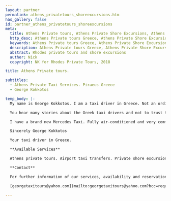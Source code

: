 ```yaml
---
layout: partner
permalink: athens_privatetours_shoreexcursions.htm
has_gallery: false
id: partner_athens_privatetours_shoreexcursions
meta:
  title: Athens Private tours, Athens Private Shore Excursions, Athens private guides drivers, Athens driver guide Piraeus Greece
  http_desc: Athens Private tours Greece, Athens Private Shore Excursions Greece, Athens private guides drivers, Athens driver guide Piraeus Greece
  keywords: Athens Private tours Greece, Athens Private Shore Excursions Greece, Athens private guides drivers, Athens driver guide Piraeus Greece
  description: Athens Private tours Greece, Athens Private Shore Excursions Greece, Athens private guides drivers, Athens driver guide Piraeus Greece
  abstract: Rhodes private tours and shore excursions
  author: Nick
  copyright: NK for Rhodes Private Tours, 2018

title: Athens Private tours.

subtitles:
  - Athens Private Taxi Services. Piraeus Greece
  - George Kokkotos

temp_body: |-
  My name is George Kokkotos. I am a taxi driver in Greece. Not an ordinary taxi driver. I am the Best Taxi Driver in Greece. At least that is what people say and that is what I am trying to be. Ten years ago I sold my restaurant in New York to come back to Greece where my family was and my heart will always be. I had saved enough money to begin a new life but in Greece things are not so easy as in America and so I became a taxi driver to support my family. Being a taxi driver in Athens is difficult. The fares are very low and gas is very expensive.

  You hear many stories about the Greek taxi drivers and not to trust them because they will cheat you and though this may be true of some, it is not all of them or even the majority. Very few taxi drivers try to cheat the customer but because of the few, they all get a bad name. But I realized that I did not want to be just another taxi driver in Athens, struggling to feed my family. I decided to become the best taxi driver in Athens and I made this my goal. I began to study the history of my country so I could offer information and be more then just a driver. My experience in my restaurant was good practice for speaking English and being a host and of course I speak Greek and can translate for my customers. Then I began to work with the travel agencies helping them with transfers from the airport to the hotels, to cruise ships, to ferry boats, anything to make their clients trip to Greece easier.

  I have a brand new Mercedes Taxi. Fully air-conditioned and very comfortable. I drive very carefully and I do not smoke. I can promise you that if you take a journey with me, whether it is a half day trip in Athens or a week long excursion around the country you will come back with an understanding of Greece that you will treasure and you will have perhaps the best vacation of your life. You will eat the best food and be treated like a guest of my country and when we say goodbye at the airport you will be saying goodbye to a friend you will always remember and hope to see again. That is why I say I am The Best Taxi Driver in Greece.

  Sincerely George Kokkotos

  Your taxi driver in Greece.

  **Available Services**

  Athens private tours. Airport taxi transfers. Private shore excursions. Customized day trips. Delphi Meteora Tours. Ancient Corinth Tours. Athens cultural tours. Nafplion Mycenae Tours. Ancient Olympia Tours. Sightseeing taxi tours. Greece private tours.

  **Contact**

  For further information of our services, availability and reservations in Athens, please contact us. Please write as much details as much you can so we can give you complete and appropriate reply immediately.

  [georgetaxitours@yahoo.com](mailto:georgetaxitours@yahoo.com?bcc=request@rhodesprivatetours.com "mailto:georgetaxitours@yahoo.com")

---
```


